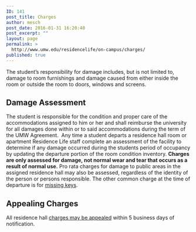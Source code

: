 ```yaml
---
ID: 141
post_title: Charges
author: mesch
post_date: 2016-01-31 16:20:40
post_excerpt: ""
layout: page
permalink: >
  http://www.umw.edu/residencelife/on-campus/charges/
published: true
---
```

The student’s responsibility for damage includes, but is not limited to, damage to room furnishings and damage caused from either inside the room or outside the room to doors, windows and screens.
<h2>Damage Assessment</h2>
The student is responsible for the condition and proper care of the accommodations assigned to him or her and shall reimburse the university for all damages done within or to said accommodations during the term of the UMW Agreement.  Any time a student departs a residence hall room or apartment Residence Life staff complete an assessment of the facility to determine if any damage occurred during the students period of occupancy by updating the departure portion of the room condition inventory. <strong>Charges are only assessed for damage, not normal wear and tear that occurs as a result of normal use.</strong> Pro rata charges for damage to public areas in the assigned residence hall may also be assessed, regardless of the identity of the person or persons responsible. The other common charge at the time of departure is for <a href="http://www.umw.edu/residencelife/on-campus/housing-procedures/key/">missing keys</a>.
<h2>Appealing Charges</h2>
All residence hall <a href="http://www.umw.edu/residencelife/on-campus/charges/appeal/">charges may be appealed</a> within 5 business days of notification.